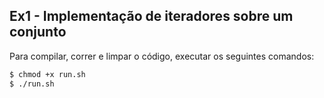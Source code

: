 ## Ex1 - Implementação de iteradores sobre um conjunto

Para compilar, correr e limpar o código, executar os seguintes comandos:

```bash
$ chmod +x run.sh
$ ./run.sh
```